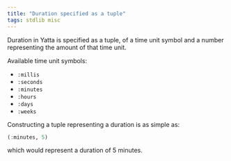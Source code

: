```yaml
---
title: "Duration specified as a tuple"
tags: stdlib misc
---
```


Duration in Yatta is specified as a tuple, of a time unit symbol and a number representing the amount of that time unit.

Available time unit symbols:
* `:millis`
* `:seconds`
* `:minutes`
* `:hours`
* `:days`
* `:weeks`

Constructing a tuple representing a duration is as simple as:

```haskell
(:minutes, 5)
```

which would represent a duration of 5 minutes.
